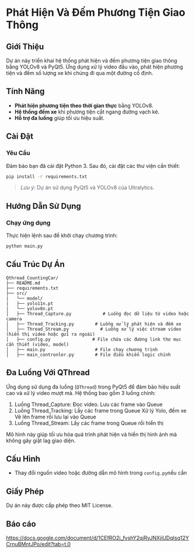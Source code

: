 # Phát Hiện Và Đếm Phương Tiện Giao Thông

## Giới Thiệu
Dự án này triển khai hệ thống phát hiện và đếm phương tiện giao thông bằng YOLOv8 và PyQt5. Ứng dụng xử lý video đầu vào, phát hiện phương tiện và đếm số lượng xe khi chúng đi qua một đường cố định.

## Tính Năng
- **Phát hiện phương tiện theo thời gian thực** bằng YOLOv8.
- **Hệ thống đếm xe** khi phương tiện cắt ngang đường vạch kẻ.
- **Hỗ trợ đa luồng** giúp tối ưu hiệu suất.

## Cài Đặt
### Yêu Cầu
Đảm bảo bạn đã cài đặt Python 3. Sau đó, cài đặt các thư viện cần thiết:
```bash
pip install -r requirements.txt
```
> *Lưu ý:* Dự án sử dụng PyQt5 và YOLOv8 của Ultralytics.

## Hướng Dẫn Sử Dụng
### Chạy ứng dụng
Thực hiện lệnh sau để khởi chạy chương trình:
```bash
python main.py
```

## Cấu Trúc Dự Án
```
Qthread_CountingCar/
├── README.md
├── requirements.txt
├── src/
|   └── model/
|   ├── yolo11n.pt
|   └── yolov8n.pt
│   ├── Thread_Capture.py            # Luồng đọc dữ liệu từ video hoặc camera
│   ├── Thread_Tracking.py        # Luồng xử lý phát hiện và đếm xe
│   ├── Thread_Stream.py            # Luồng xử lý việc stream video (hiển thị video hoặc gửi ra ngoài)
│   ├── config.py                # File chứa các đường link thư mục cần thiết (video, model)
│   ├── main.py                   # File chạy chương trình
│   ├── main_contronler.py        # File điều khiển logic chính

```

## Đa Luồng Với QThread
Ứng dụng sử dụng đa luồng (`QThread`) trong PyQt5 để đảm bảo hiệu suất cao và xử lý video mượt mà. Hệ thống bao gồm 3 luồng chính:

1. Luồng Thread_Capture:        Đọc video.
                                Lưu các frame vào Queue
2. Luồng Thread_Tracking:       Lấy các frame trong Queue
                               Xử lý Yolo, đếm xe
                               Vẽ lên frame rồi lưu lại vào Queue
3. Luồng Thread_Stream:         Lấy các frame trong Queue rồi hiển thị

Mô hình này giúp tối ưu hóa quá trình phát hiện và hiển thị hình ảnh mà không gây giật lag giao diện.

## Cấu Hình
- Thay đổi nguồn video hoặc đường dẫn mô hình trong `config.py`nếu cần

## Giấy Phép
Dự án này được cấp phép theo MIT License.
## Báo cáo
https://docs.google.com/document/d/1CEfRO2j_fvshY2qjRvJNXjiUDqIsq12YCrnuBMntJPo/edit?tab=t.0
